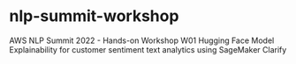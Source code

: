 # nlp-summit-workshop
AWS NLP Summit 2022 - Hands-on Workshop W01 Hugging Face Model Explainability for customer sentiment text analytics using SageMaker Clarify
